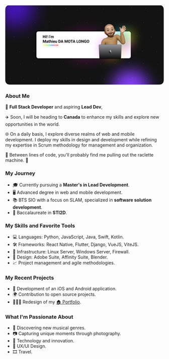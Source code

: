 <p align="center">
  <img src="header.png"></p>

### About Me

🚀 **Full Stack Developer** and aspiring **Lead Dev**,

✈️ Soon, I will be heading to **Canada** to enhance my skills and explore new opportunities in the world.

🌐 On a daily basis, I explore diverse realms of web and mobile development. I deploy my skills in design and development while refining my expertise in Scrum methodology for management and organization.

🧀 Between lines of code, you'll probably find me pulling out the raclette machine. 🧀

### My Journey

- 🎓 Currently pursuing a **Master's in Lead Development**.
- 🖥️ Advanced degree in web and mobile development.
- 📚 BTS SIO with a focus on SLAM, specialized in **software solution development**.
- 📖 Baccalaureate in **STI2D**.

### My Skills and Favorite Tools

- 💻 Languages: Python, JavaScript, Java, Swift, Kotlin.
- 🛠️ Frameworks: React Native, Flutter, Django, VueJS, ViteJS.
- 💾 Infrastructure: Linux Server, Windows Server, Firewall.
- 🎨 Design: Adobe Suite, Affinity Suite, Blender.
- 📈 Project management and agile methodologies.

### My Recent Projects

- 📱 Development of an iOS and Android application.
- 🌍 Contribution to open source projects.
- 👨🏻‍💻 Redesign of my <a href="https://mathieudamotalongo.fr/">🏠 Portfolio</a>.

### What I'm Passionate About

- 🎵 Discovering new musical genres.
- 📷 Capturing unique moments through photography.
- 🚀 Technology and innovation.
- 🎨 UX/UI Design.
- 🎞️ Travel.
